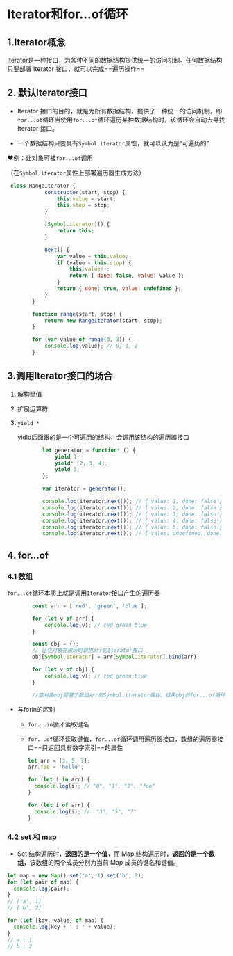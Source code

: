 # Iterator和for...of循环

## 1.Iterator概念

Iterator是一种接口，为各种不同的数据结构提供统一的访问机制。任何数据结构只要部署 Iterator 接口，就可以完成==遍历操作==

## 2. 默认Iterator接口

+ Iterator 接口的目的，就是为所有数据结构，提供了一种统一的访问机制，即`for...of`循环当使用`for...of`循环遍历某种数据结构时，该循环会自动去寻找 Iterator 接口。

+ 一个数据结构只要具有`Symbol.iterator`属性，就可以认为是“可遍历的”

  

❤例：让对象可被`for...of`调用

（在`Symbol.iterator`属性上部署遍历器生成方法）

```javascript
 class RangeIterator {
            constructor(start, stop) {
                this.value = start;
                this.stop = stop;
            }

            [Symbol.iterator]() {
                return this;
            }

            next() {
                var value = this.value;
                if (value < this.stop) {
                    this.value++;
                    return { done: false, value: value };
                }
                return { done: true, value: undefined };
            }
        }

        function range(start, stop) {
            return new RangeIterator(start, stop);
        }

        for (var value of range(0, 3)) {
            console.log(value); // 0, 1, 2
        }
```

## 3.调用Iterator接口的场合

1. 解构赋值

2. 扩展运算符

3. `yield *`

   yidld后面跟的是一个可遍历的结构，会调用该结构的遍历器接口

   ```javascript
           let generator = function* () {
               yield 1;
               yield* [2, 3, 4];
               yield 5;
           };
   
           var iterator = generator();
   
           console.log(iterator.next()); // { value: 1, done: false }
           console.log(iterator.next()); // { value: 2, done: false }
           console.log(iterator.next()); // { value: 3, done: false }
           console.log(iterator.next()); // { value: 4, done: false }
           console.log(iterator.next()); // { value: 5, done: false }
           console.log(iterator.next()); // { value: undefined, done: true }
   ```

   

## 4. for...of

### 4.1 数组

`for...of`循环本质上就是调用`Iterator`接口产生的遍历器

```javascript
        const arr = ['red', 'green', 'blue'];

        for (let v of arr) {
            console.log(v); // red green blue
        }

        const obj = {};
        // 让空对象在遍历时调用arr的Iterator接口
        obj[Symbol.iterator] = arr[Symbol.iterator].bind(arr);

        for (let v of obj) {
            console.log(v); // red green blue
        }

        //空对象obj部署了数组arr的Symbol.iterator属性，结果obj的for...of循环，产生了与arr完全一样的结果。

```

+ 与forin的区别

  + `for...in`循环读取键名

  + `for...of`循环读取键值，`for...of`循环调用遍历器接口，数组的遍历器接口==只返回具有数字索引==的属性

    ```javascript
    let arr = [3, 5, 7];
    arr.foo = 'hello';
    
    for (let i in arr) {
      console.log(i); // "0", "1", "2", "foo"
    }
    
    for (let i of arr) {
      console.log(i); //  "3", "5", "7"
    }
    ```

    

### 4.2 set 和 map

+ Set 结构遍历时，**返回的是一个值**，而 Map 结构遍历时，**返回的是一个数组**，该数组的两个成员分别为当前 Map 成员的键名和键值。

```javascript
let map = new Map().set('a', 1).set('b', 2);
for (let pair of map) {
  console.log(pair);
}
// ['a', 1]
// ['b', 2]

for (let [key, value] of map) {
  console.log(key + ' : ' + value);
}
// a : 1
// b : 2
```

